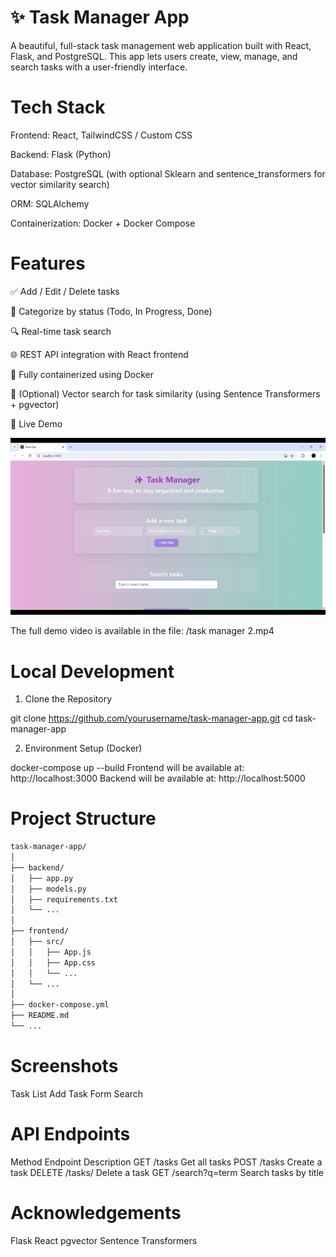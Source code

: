 # ✨ Task Manager App
A beautiful, full-stack task management web application built with React, Flask, and PostgreSQL. This app lets users create, view, manage, and search tasks with a user-friendly interface.


# Tech Stack
Frontend: React, TailwindCSS / Custom CSS

Backend: Flask (Python)

Database: PostgreSQL (with optional Sklearn and sentence_transformers for vector similarity search)

ORM: SQLAlchemy

Containerization: Docker + Docker Compose

# Features
✅ Add / Edit / Delete tasks

📂 Categorize by status (Todo, In Progress, Done)

🔍 Real-time task search

🌐 REST API integration with React frontend

🐳 Fully containerized using Docker

🧠 (Optional) Vector search for task similarity (using Sentence Transformers + pgvector)

🚀 Live Demo

![Demo](taskmanager2-gif.gif)

The full demo video is available in the file: /task manager 2.mp4


# Local Development
1. Clone the Repository

git clone https://github.com/yourusername/task-manager-app.git
cd task-manager-app

2. Environment Setup (Docker)

docker-compose up --build
Frontend will be available at: http://localhost:3000
Backend will be available at: http://localhost:5000

# Project Structure

```bash
task-manager-app/
│
├── backend/
│   ├── app.py
│   ├── models.py
│   ├── requirements.txt
│   └── ...
│
├── frontend/
│   ├── src/
│   │   ├── App.js
│   │   ├── App.css
│   │   └── ...
│   └── ...
│
├── docker-compose.yml
├── README.md
└── ...
```

# Screenshots
Task List	Add Task Form	Search

# API Endpoints
Method	Endpoint	Description
GET	/tasks	Get all tasks
POST	/tasks	Create a task
DELETE	/tasks/<id>	Delete a task
GET	/search?q=term	Search tasks by title

# Acknowledgements
Flask
React
pgvector
Sentence Transformers
